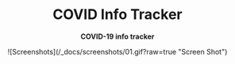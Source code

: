 <div align="center">
  <h1>COVID Info Tracker</h1>
  <p><strong>COVID-19 info tracker</strong></p>
  ![Screenshots](/_docs/screenshots/01.gif?raw=true "Screen Shot")
</div>